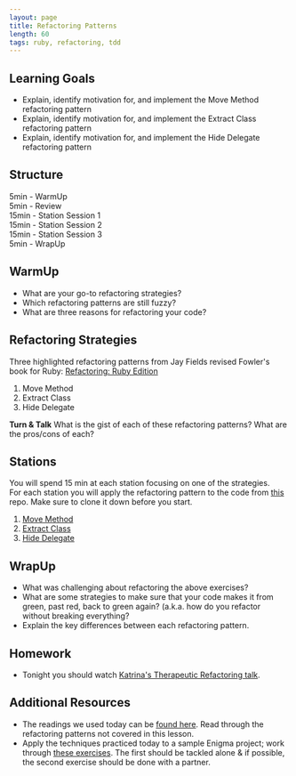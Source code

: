 ```yaml
---
layout: page
title: Refactoring Patterns
length: 60
tags: ruby, refactoring, tdd
---
```


## Learning Goals 
* Explain, identify motivation for, and implement the Move Method refactoring pattern
* Explain, identify motivation for, and implement the Extract Class refactoring pattern
* Explain, identify motivation for, and implement the Hide Delegate refactoring pattern

## Structure  

5min - WarmUp  
5min - Review  
15min - Station Session 1   
15min - Station Session 2  
15min - Station Session 3  
5min - WrapUp  

## WarmUp 

* What are your go-to refactoring strategies?
* Which refactoring patterns are still fuzzy?
* What are three reasons for refactoring your code? 

## Refactoring Strategies
  
Three highlighted refactoring patterns from Jay Fields revised Fowler's book for Ruby:
[Refactoring: Ruby Edition](http://www.amazon.com/Refactoring-Edition-Addison-Wesley-Professional-Series/dp/0321984137)    
1.  Move Method  
2.  Extract Class
3.  Hide Delegate

**Turn & Talk** 
What is the gist of each of these refactoring patterns? What are the pros/cons of each?  

## Stations  
You will spend 15 min at each station focusing on one of the strategies.  
For each station you will apply the refactoring pattern to the code from [this](https://github.com/turingschool-examples/refactoring_patterns) repo. Make sure to clone it down before you start.  
1.  [Move Method](./refactoring_patterns_station_1.markdown)  
2.  [Extract Class](./refactoring_patterns_station_2.markdown)  
3.  [Hide Delegate](./refactoring_patterns_station_3.markdown)  

## WrapUp  

* What was challenging about refactoring the above exercises?  
* What are some strategies to make sure that your code makes it from green, past red, back to green again?  (a.k.a. how do you refactor without breaking everything?
* Explain the key differences between each refactoring pattern.

## Homework

*   Tonight you should watch [Katrina's Therapeutic Refactoring talk](http://confreaks.tv/videos/cascadiaruby2012-therapeutic-refactoring).

## Additional Resources

*   The readings we used today can be [found here](https://dl.dropboxusercontent.com/u/69001/Refactoring/Refactoring%20-%20Chapter%207.pdf). Read through the refactoring patterns not covered in this lesson. 
* Apply the techniques practiced today to a sample Enigma project; work through [these exercises](https://github.com/turingschool-examples/enigma_refactoring_exercises). The first should be tackled alone & if possible, the second exercise should be done with a partner.
